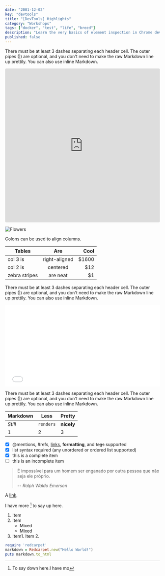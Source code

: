 ```yaml
---
date: "2001-12-02"
key: "devtools"
title: "[DevTools] Highlights"
category: "Workshops"
tags: ["docker", "test", "life", "breed"]
description: "Learn the very basics of element inspection in Chrome devtools"
published: false
---
```


There must be at least 3 dashes separating each header cell.
The outer pipes (|) are optional, and you don't need to make the
raw Markdown line up prettily. You can also use inline Markdown.

<iframe src="https://codesandbox.io/embed/j0y0vpz59" style="width:100%; height:500px; border:0; border-radius: 4px; overflow:hidden;" sandbox="allow-modals allow-forms allow-popups allow-scripts allow-same-origin"></iframe>

![Flowers](https://qxf2.com/blog/wp-content/uploads/2015/02/API_DevTools_PostParams.jpg "Title")

Colons can be used to align columns.

| Tables        |      Are      |  Cool |
| ------------- | :-----------: | ----: |
| col 3 is      | right-aligned | $1600 |
| col 2 is      |   centered    |   $12 |
| zebra stripes |   are neat    |    $1 |

There must be at least 3 dashes separating each header cell.
The outer pipes (|) are optional, and you don't need to make the
raw Markdown line up prettily. You can also use inline Markdown.



<iframe height="265" style="width: 100%;" scrolling="no" title="Color Mix in Vanilla CSS" src="//codepen.io/una/embed/qzKXgr/?height=265&theme-id=0&default-tab=css,result" frameborder="no" allowtransparency="true" allowfullscreen="true">
  See the Pen <a href='https://codepen.io/una/pen/qzKXgr/'>Color Mix in Vanilla CSS</a> by Una Kravets
  (<a href='https://codepen.io/una'>@una</a>) on <a href='https://codepen.io'>CodePen</a>.
</iframe>


There must be at least 3 dashes separating each header cell.
The outer pipes (|) are optional, and you don't need to make the
raw Markdown line up prettily. You can also use inline Markdown.


| Markdown | Less      | Pretty     |
| -------- | --------- | ---------- |
| _Still_  | `renders` | **nicely** |
| 1        | 2         | 3          |

- [x] @mentions, #refs, [links](), **formatting**, and <del>tags</del> supported
- [x] list syntax required (any unordered or ordered list supported)
- [x] this is a complete item
- [ ] this is an incomplete item

> É impossível para um homem ser enganado por outra pessoa que não seja ele próprio.
>
> -- <cite>Ralph Waldo Emerson</cite>

A [link](http://example.com "Title").

I have more [^1] to say up here.

[^1]: To say down here.I have mo

1. Item
2. Item
   - Mixed
   - Mixed
3. Item1. Item 2.

```ruby
require 'redcarpet'
markdown = Redcarpet.new("Hello World!")
puts markdown.to_html
```
